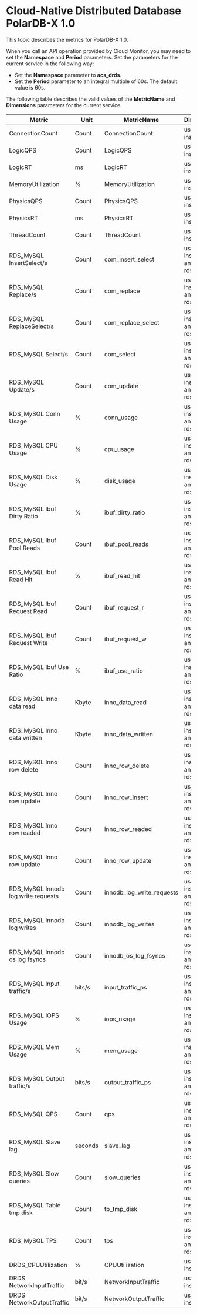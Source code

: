 # Cloud-Native Distributed Database PolarDB-X 1.0

This topic describes the metrics for PolarDB-X 1.0.

When you call an API operation provided by Cloud Monitor, you may need to set the **Namespace** and **Period** parameters. Set the parameters for the current service in the following way:

-   Set the **Namespace** parameter to **acs\_drds**.
-   Set the **Period** parameter to an integral multiple of 60s. The default value is 60s.

The following table describes the valid values of the **MetricName** and **Dimensions** parameters for the current service.

|Metric|Unit|MetricName|Dimensions|Statistics|
|------|----|----------|----------|----------|
|ConnectionCount|Count|ConnectionCount|userId and instanceId|Average|
|LogicQPS|Count|LogicQPS|userId and instanceId|Average|
|LogicRT|ms|LogicRT|userId and instanceId|Average|
|MemoryUtilization|%|MemoryUtilization|userId and instanceId|Average|
|PhysicsQPS|Count|PhysicsQPS|userId and instanceId|Average|
|PhysicsRT|ms|PhysicsRT|userId and instanceId|Average|
|ThreadCount|Count|ThreadCount|userId and instanceId|Average|
|RDS\_MySQL InsertSelect/s|Count|com\_insert\_select|userId, instanceId, and rdsInstId|Average|
|RDS\_MySQL Replace/s|Count|com\_replace|userId, instanceId, and rdsInstId|Average|
|RDS\_MySQL ReplaceSelect/s|Count|com\_replace\_select|userId, instanceId, and rdsInstId|Average|
|RDS\_MySQL Select/s|Count|com\_select|userId, instanceId, and rdsInstId|Average|
|RDS\_MySQL Update/s|Count|com\_update|userId, instanceId, and rdsInstId|Average|
|RDS\_MySQL Conn Usage|%|conn\_usage|userId, instanceId, and rdsInstId|Average|
|RDS\_MySQL CPU Usage|%|cpu\_usage|userId, instanceId, and rdsInstId|Average|
|RDS\_MySQL Disk Usage|%|disk\_usage|userId, instanceId, and rdsInstId|Average|
|RDS\_MySQL Ibuf Dirty Ratio|%|ibuf\_dirty\_ratio|userId, instanceId, and rdsInstId|Average|
|RDS\_MySQL Ibuf Pool Reads|Count|ibuf\_pool\_reads|userId, instanceId, and rdsInstId|Average|
|RDS\_MySQL Ibuf Read Hit|%|ibuf\_read\_hit|userId, instanceId, and rdsInstId|Average|
|RDS\_MySQL Ibuf Request Read|Count|ibuf\_request\_r|userId, instanceId, and rdsInstId|Average|
|RDS\_MySQL Ibuf Request Write|Count|ibuf\_request\_w|userId, instanceId, and rdsInstId|Average|
|RDS\_MySQL Ibuf Use Ratio|%|ibuf\_use\_ratio|userId, instanceId, and rdsInstId|Average|
|RDS\_MySQL Inno data read|Kbyte|inno\_data\_read|userId, instanceId, and rdsInstId|Average|
|RDS\_MySQL Inno data written|Kbyte|inno\_data\_written|userId, instanceId, and rdsInstId|Average|
|RDS\_MySQL Inno row delete|Count|inno\_row\_delete|userId, instanceId, and rdsInstId|Average|
|RDS\_MySQL Inno row update|Count|inno\_row\_insert|userId, instanceId, and rdsInstId|Average|
|RDS\_MySQL Inno row readed|Count|inno\_row\_readed|userId, instanceId, and rdsInstId|Average|
|RDS\_MySQL Inno row update|Count|inno\_row\_update|userId, instanceId, and rdsInstId|Average|
|RDS\_MySQL Innodb log write requests|Count|innodb\_log\_write\_requests|userId, instanceId, and rdsInstId|Average|
|RDS\_MySQL Innodb log writes|Count|innodb\_log\_writes|userId, instanceId, and rdsInstId|Average|
|RDS\_MySQL Innodb os log fsyncs|Count|innodb\_os\_log\_fsyncs|userId, instanceId, and rdsInstId|Average|
|RDS\_MySQL Input traffic/s|bits/s|input\_traffic\_ps|userId, instanceId, and rdsInstId|Average|
|RDS\_MySQL IOPS Usage|%|iops\_usage|userId, instanceId, and rdsInstId|Average|
|RDS\_MySQL Mem Usage|%|mem\_usage|userId, instanceId, and rdsInstId|Average|
|RDS\_MySQL Output traffic/s|bits/s|output\_traffic\_ps|userId, instanceId, and rdsInstId|Average|
|RDS\_MySQL QPS|Count|qps|userId, instanceId, and rdsInstId|Average|
|RDS\_MySQL Slave lag|seconds|slave\_lag|userId, instanceId, and rdsInstId|Average|
|RDS\_MySQL Slow queries|Count|slow\_queries|userId, instanceId, and rdsInstId|Average|
|RDS\_MySQL Table tmp disk|Count|tb\_tmp\_disk|userId, instanceId, and rdsInstId|Average|
|RDS\_MySQL TPS|Count|tps|userId, instanceId, and rdsInstId|Average|
|DRDS\_CPUUtilization|%|CPUUtilization|userId and instanceId|Average|
|DRDS NetworkInputTraffic|bit/s|NetworkInputTraffic|userId and instanceId|Average|
|DRDS NetworkOutputTraffic|bit/s|NetworkOutputTraffic|userId and instanceId|Average|

